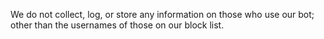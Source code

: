 We do not collect, log, or store any information on those who use our bot; other than the usernames of those on our block list.
